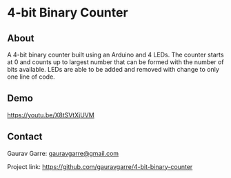 # 4-bit Binary Counter

## About
A 4-bit binary counter built using an Arduino and 4 LEDs. The counter starts at 0 and counts up to largest number that can be formed with the number of bits available. LEDs are able to be added and removed with change to only one line of code.

## Demo
https://youtu.be/X8tSVtXjUVM

## Contact
Gaurav Garre: [gauravgarre@gmail.com](mailto:gauravgarre@gmail.com)

Project link: https://github.com/gauravgarre/4-bit-binary-counter

